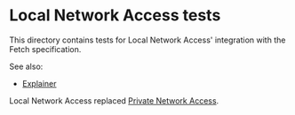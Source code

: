 # Local Network Access tests

This directory contains tests for Local Network Access' integration with
the Fetch specification.

See also:

* [Explainer](https://github.com/explainers-by-googlers/local-network-access)

Local Network Access replaced [Private Network
Access](https://wicg.github.io/local-network-access/).
